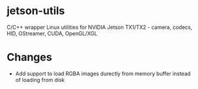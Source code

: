 # jetson-utils
C/C++ wrapper Linux utilities for NVIDIA Jetson TX1/TX2 - camera, codecs, HID, GStreamer, CUDA, OpenGL/XGL

# Changes
- Add support to load RGBA images durectly from memory buffer instead of loading from disk
